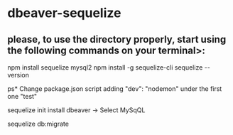# dbeaver-sequelize
## please, to use the directory properly, start using the following commands on your terminal>:
npm install sequelize mysql2
npm install -g sequelize-cli
sequelize --version

ps* Change package.json script adding "dev": "nodemon" under the first one "test"

sequelize init
install dbeaver -> Select MySqQL

sequelize db:migrate
